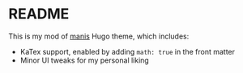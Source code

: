 # README

This is my mod of [manis](https://github.com/yursan9/manis-hugo-theme) Hugo theme, which includes:

- KaTex support, enabled by adding `math: true` in the front matter
- Minor UI tweaks for my personal liking
